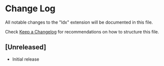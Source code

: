 # Change Log

All notable changes to the "ldx" extension will be documented in this file.

Check [Keep a Changelog](http://keepachangelog.com/) for recommendations on how to structure this file.

## [Unreleased]

- Initial release